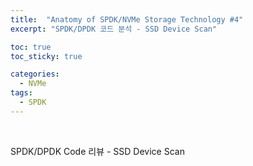 ```yaml
---
title:  "Anatomy of SPDK/NVMe Storage Technology #4"
excerpt: "SPDK/DPDK 코드 분석 - SSD Device Scan"

toc: true
toc_sticky: true

categories:
  - NVMe
tags:
  - SPDK
---
```


<br>



SPDK/DPDK Code 리뷰 - SSD Device Scan
